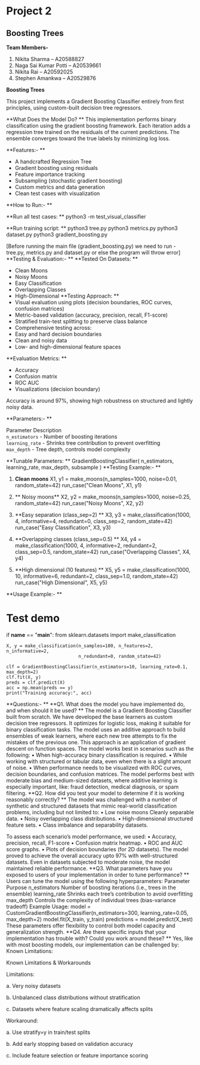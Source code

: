 # Project 2

## Boosting Trees



**Team Members-**
1. Nikita Sharma  – A20588827
2. Naga Sai Kumar Potti – A20539661
3. Nikita Rai  – A20592025
4. Stephen Amankwa – A20529876


**Boosting Trees**

This project implements a Gradient Boosting Classifier entirely from first principles, using custom-built decision tree regressors. 

**What Does the Model Do? **
This implementation performs binary classification using the gradient boosting framework. Each iteration adds a regression tree trained on the residuals of the current predictions. The ensemble converges toward the true labels by minimizing log loss.

**Features:- **
- A handcrafted Regression Tree
- Gradient boosting using residuals
- Feature importance tracking
- Subsampling (stochastic gradient boosting)
- Custom metrics and data generation
- Clean test cases with visualization

**How to Run:- **

**Run all test cases: **
python3 -m test_visual_classifier

**Run training script: **
python3 tree.py
python3 metrics.py
python3 dataset.py
python3 gradient_boosting.py



[Before running the main file (gradient_boosting.py) we need to run - tree.py, metrics.py and dataset.py or else the program will throw error]
**Testing & Evaluation:- **
**Tested On Datasets: **
- Clean Moons 
- Noisy Moons 
- Easy Classification 
- Overlapping Classes 
- High-Dimensional 
**Testing Approach: **
-	Visual evaluation using plots (decision boundaries, ROC curves, confusion matrices)
-	Metric-based validation (accuracy, precision, recall, F1-score)
-	Stratified train-test splitting to preserve class balance
-	Comprehensive testing across:
-	Easy and hard decision boundaries
-	Clean and noisy data
-	Low- and high-dimensional feature spaces

**Evaluation Metrics: **
- Accuracy 
- Confusion matrix 
- ROC AUC 
- Visualizations (decision boundary)

Accuracy is around 97%, showing high robustness on structured and lightly noisy data.

**Parameters:- **

  Parameter          Description                                                
 `n_estimators`   - Number of boosting iterations                              
 `learning_rate`  - Shrinks tree contribution to prevent overfitting            
 `max_depth`      - Tree depth, controls model complexity        

**Tunable Parameters: **
GradientBoostingClassifier(
    n_estimators,
    learning_rate,
    max_depth,
    subsample
)
**Testing Example:- **

1. **Clean moons**
    X1, y1 = make_moons(n_samples=1000, noise=0.01, random_state=42)
    run_case("Clean Moons", X1, y1)

2. ** Noisy moons**
    X2, y2 = make_moons(n_samples=1000, noise=0.25, random_state=42)
    run_case("Noisy Moons", X2, y2)

3. **Easy separation (class_sep=2) **
    X3, y3 = make_classification(1000, 4, informative=4, redundant=0, class_sep=2, random_state=42)
    run_case("Easy Classification", X3, y3)

4. **Overlapping classes (class_sep=0.5) **
    X4, y4 = make_classification(1000, 4, informative=2, redundant=2, class_sep=0.5, random_state=42)
    run_case("Overlapping Classes", X4, y4)

5. **High dimensional (10 features) **
    X5, y5 = make_classification(1000, 10, informative=6, redundant=2, class_sep=1.0, random_state=42)
    run_case("High Dimensional", X5, y5)           

**Usage Example:- **
    
# Test demo
if __name__ == "__main__":
    from sklearn.datasets import make_classification

    X, y = make_classification(n_samples=100, n_features=2, n_informative=2, 
                               n_redundant=0, random_state=42)

    clf = GradientBoostingClassifier(n_estimators=10, learning_rate=0.1, max_depth=2)
    clf.fit(X, y)
    preds = clf.predict(X)
    acc = np.mean(preds == y)
    print("Training accuracy:", acc)
**Questions:- **
**Q1. What does the model you have implemented do, and when should it be used? **
The model is a Gradient Boosting Classifier built from scratch. We have developed the base learners as custom decision tree regressors. It optimizes for logistic loss, making it suitable for binary classification tasks. The model uses an additive approach to build ensembles of weak learners, where each new tree attempts to fix the mistakes of the previous one. This approach is an application of gradient descent on function spaces.
The model works best in scenarios such as the following:
• When high-accuracy binary classification is required.
• While working with structured or tabular data, even when there is a slight amount of noise.
• When performance needs to be visualized with ROC curves, decision boundaries, and confusion matrices.
The model performs best with moderate bias and medium-sized datasets, where additive learning is especially important, like: fraud detection, medical diagnosis, or spam filtering.
**Q2. How did you test your model to determine if it is working reasonably correctly? **
The model was challenged with a number of synthetic and structured datasets that mimic real-world classification problems, including but not limited to:
• Low noise moons Cleanly separable data.
• Noisy overlapping class distributions.
• High-dimensional structured feature sets.
• Class imbalance and separability datasets.

To assess each scenario’s model performance, we used:
• Accuracy, precision, recall, F1-score 
• Confusion matrix heatmap.
• ROC and AUC score graphs.
• Plots of decision boundaries (for 2D datasets).
The model proved to achieve the overall accuracy upto 97% with well-structured datasets. Even in datasets subjected to moderate noise, the model maintained reliable performance.
**Q3. What parameters have you exposed to users of your implementation in order to tune performance? **
Users can tune the model using the following hyperparameters:
Parameter	            Purpose
n_estimators	            Number of boosting iterations (i.e., trees in the ensemble)
learning_rate	            Shrinks each tree’s contribution to avoid overfitting
max_depth	            Controls the complexity of individual trees (bias-variance tradeoff)
Example Usage:
model = CustomGradientBoostingClassifier(n_estimators=300, learning_rate=0.05, max_depth=2)
model.fit(X_train, y_train)
predictions = model.predict(X_test)
These parameters offer flexibility to control both model capacity and generalization strength.
**Q4. Are there specific inputs that your implementation has trouble with? Could you work around these? **
Yes, like with most boosting models, our implementation can be challenged by:
Known Limitations:

Known Limitations & Workarounds

Limitations:
   
a. Very noisy datasets 

b. Unbalanced class distributions without stratification 

c. Datasets where feature scaling dramatically affects splits

 Workaround:    
                                
a. Use stratify=y in train/test splits 

b. Add early stopping based on validation accuracy 

c. Include feature selection or feature importance scoring

